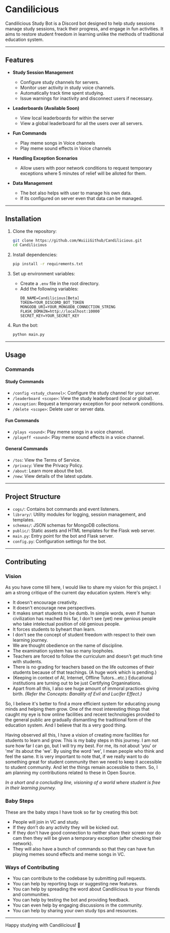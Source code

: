 # Candilicious

Candilicious Study Bot is a Discord bot designed to help study sessions manage study sessions, track their progress, and engage in fun activities. It aims to restore student freedom in learning unlike the methods of traditional education system.

---

## Features  

- **Study Session Management**  
    - Configure study channels for servers.  
    - Monitor user activity in study voice channels.  
    - Automatically track time spent studying.  
    - Issue warnings for inactivity and disconnect users if necessary.  

- **Leaderboards (Available Soon)**
    - View local leaderboards for within the server
    - View a global leaderboard for all the users over all servers. 

- **Fun Commands**  
    - Play meme songs in Voice channels
    - Play meme sound effects in Voice channels

- **Handling Exception Scenarios**  
    - Allow users with poor network conditions to request temporary exceptions where 5 minutes of relief will be alloted for them.  

- **Data Management**  
    - The bot also helps with user to manage his own data.
    - If its configured on server even that data can be managed.

---

## Installation  

1. Clone the repository:  
     ```bash  
     git clone https://github.com/WuiiiGithub/Candilicious.git  
     cd Candilicious  
     ```  

2. Install dependencies:  
     ```bash  
     pip install -r requirements.txt  
     ```  

3. Set up environment variables:  
     - Create a `.env` file in the root directory.  
     - Add the following variables:  
         ```env  
         DB_NAME=Candilicious[Beta]  
         TOKEN=YOUR_DISCORD_BOT_TOKEN  
         MONGODB_URI=YOUR_MONGODB_CONNECTION_STRING  
         FLASK_DOMAIN=http://localhost:10000  
         SECRET_KEY=YOUR_SECRET_KEY  
         ```  

4. Run the bot:  
     ```bash  
     python main.py  
     ```  
---

## Usage  

### Commands  

#### Study Commands  
- `/config <study_channel>`: Configure the study channel for your server.  
- `/leaderboard <scope>`: View the study leaderboard (local or global).  
- `/exception`: Request a temporary exception for poor network conditions.  
- `/delete <scope>`: Delete user or server data.  

#### Fun Commands  
- `/plays <sound>`: Play meme songs in a voice channel.  
- `/playeff <sound>`: Play meme sound effects in a voice channel.  

#### General Commands  
- `/tos`: View the Terms of Service.  
- `/privacy`: View the Privacy Policy.  
- `/about`: Learn more about the bot.  
- `/new`: View details of the latest update.  

---

## Project Structure  

- `cogs/`: Contains bot commands and event listeners.  
- `library/`: Utility modules for logging, session management, and templates.  
- `schemas/`: JSON schemas for MongoDB collections.  
- `public/`: Static assets and HTML templates for the Flask web server.  
- `main.py`: Entry point for the bot and Flask server.  
- `config.py`: Configuration settings for the bot.  

---

## Contributing  

### Vision
As you have come till here, I would like to share my vision for this project. I am a strong critique of the current day education system. Here's why:

- It doesn't encourage creativity.
- It doesn't encourage new perspectives.
- It makes smart students to be dumb. In simple words, even if human civilization has reached this far, I don't see (yet) new genious people who take intelectual position of old genious people.
- It forces students to byheart than learn.
- I don't see the concept of student freedom with respect to their own learning journey.
- We are thought obedience on the name of discipline.
- The examination system has so many loopholes.
- Teachers are forced to follow the curriculum and doesn't get much time with students.
- There is no grading for teachers based on the life outcomes of their students because of that teachings. (A huge work which is pending.)
- (Keeping in context of AI, Internet, Offline Tutors...etc.) Educational institutions are turning out to be just Certifying Organinations.
- Apart from all this, I also see huge amount of immoral practices giving birth. *(Refer the Concepts: Banality of Evil and Lucifer Effect.)*

So, I believe it's better to find a more efficient system for educating young minds and helping them grow. One of the most interesting things that caught my eye is how online facilities and recent technologies provided to the general public are gradually dismantling the traditional form of the education system. And I believe that its a very good thing. 

Having observed all this, I have a vision of creating more facilities for students to learn and grow. This is my baby steps in this journey. I am not sure how far I can go, but I will try my best. For me, its not about 'you' or 'me' its about the 'we'. By using the word 'we', I mean people who think and feel the same. It is very important to note that, if we really want to do something great for student community then we need to keep it accessible to student community. And let the things remain accessible to them. So, I am planning my contributions related to these in Open Source.

*In a short and a concluding line, visioning of a world where student is free in their learning journey.*

### Baby Steps
These are the baby steps I have took so far by creating this bot:
- People will join in VC and study.
- If they don't do any activity they will be kicked out.
- If they don't have good connection to neither share their screen nor do cam then they will be given a temporary exception (after checking their network).
- They will also have a bunch of commands so that they can have fun playing memes sound effects and meme songs in VC. 

### Ways of Contributing
- You can contribute to the codebase by submitting pull requests.
- You can help by reporting bugs or suggesting new features.
- You can help by spreading the word about Candilicious to your friends and communities.
- You can help by testing the bot and providing feedback.
- You can even help by engaging discussions in the community.
- You can help by sharing your own study tips and resources.

---

Happy studying with Candilicious! 🎉  